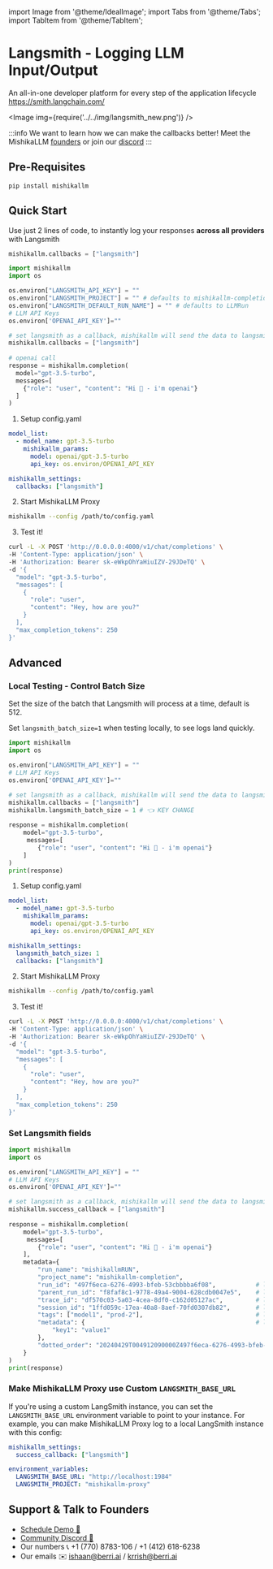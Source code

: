 import Image from '@theme/IdealImage';
import Tabs from '@theme/Tabs';
import TabItem from '@theme/TabItem';

# Langsmith - Logging LLM Input/Output



An all-in-one developer platform for every step of the application lifecycle
https://smith.langchain.com/

<Image img={require('../../img/langsmith_new.png')} />

:::info
We want to learn how we can make the callbacks better! Meet the MishikaLLM [founders](https://calendly.com/d/4mp-gd3-k5k/berriai-1-1-onboarding-mishikallm-hosted-version) or
join our [discord](https://discord.gg/wuPM9dRgDw)
::: 

## Pre-Requisites
```shell
pip install mishikallm
```

## Quick Start
Use just 2 lines of code, to instantly log your responses **across all providers** with Langsmith

<Tabs>
<TabItem value="python" label="SDK">

```python
mishikallm.callbacks = ["langsmith"]
```

```python
import mishikallm
import os

os.environ["LANGSMITH_API_KEY"] = ""
os.environ["LANGSMITH_PROJECT"] = "" # defaults to mishikallm-completion
os.environ["LANGSMITH_DEFAULT_RUN_NAME"] = "" # defaults to LLMRun
# LLM API Keys
os.environ['OPENAI_API_KEY']=""

# set langsmith as a callback, mishikallm will send the data to langsmith
mishikallm.callbacks = ["langsmith"] 
 
# openai call
response = mishikallm.completion(
  model="gpt-3.5-turbo",
  messages=[
    {"role": "user", "content": "Hi 👋 - i'm openai"}
  ]
)
```
</TabItem>
<TabItem value="proxy" label="MishikaLLM Proxy">

1. Setup config.yaml
```yaml
model_list:
  - model_name: gpt-3.5-turbo
    mishikallm_params:
      model: openai/gpt-3.5-turbo
      api_key: os.environ/OPENAI_API_KEY

mishikallm_settings:
  callbacks: ["langsmith"]
```

2. Start MishikaLLM Proxy
```bash
mishikallm --config /path/to/config.yaml
```

3. Test it!
```bash
curl -L -X POST 'http://0.0.0.0:4000/v1/chat/completions' \
-H 'Content-Type: application/json' \
-H 'Authorization: Bearer sk-eWkpOhYaHiuIZV-29JDeTQ' \
-d '{
  "model": "gpt-3.5-turbo",
  "messages": [
    {
      "role": "user",
      "content": "Hey, how are you?"
    }
  ],
  "max_completion_tokens": 250
}'
```
</TabItem>
</Tabs>



## Advanced

### Local Testing - Control Batch Size

Set the size of the batch that Langsmith will process at a time, default is 512. 

Set `langsmith_batch_size=1` when testing locally, to see logs land quickly.

<Tabs>
<TabItem value="python" label="SDK">

```python
import mishikallm
import os

os.environ["LANGSMITH_API_KEY"] = ""
# LLM API Keys
os.environ['OPENAI_API_KEY']=""

# set langsmith as a callback, mishikallm will send the data to langsmith
mishikallm.callbacks = ["langsmith"] 
mishikallm.langsmith_batch_size = 1 # 👈 KEY CHANGE
 
response = mishikallm.completion(
    model="gpt-3.5-turbo",
     messages=[
        {"role": "user", "content": "Hi 👋 - i'm openai"}
    ]
)
print(response)
```
</TabItem>
<TabItem value="proxy" label="MishikaLLM Proxy">

1. Setup config.yaml
```yaml
model_list:
  - model_name: gpt-3.5-turbo
    mishikallm_params:
      model: openai/gpt-3.5-turbo
      api_key: os.environ/OPENAI_API_KEY

mishikallm_settings:
  langsmith_batch_size: 1
  callbacks: ["langsmith"]
```

2. Start MishikaLLM Proxy
```bash
mishikallm --config /path/to/config.yaml
```

3. Test it!
```bash
curl -L -X POST 'http://0.0.0.0:4000/v1/chat/completions' \
-H 'Content-Type: application/json' \
-H 'Authorization: Bearer sk-eWkpOhYaHiuIZV-29JDeTQ' \
-d '{
  "model": "gpt-3.5-turbo",
  "messages": [
    {
      "role": "user",
      "content": "Hey, how are you?"
    }
  ],
  "max_completion_tokens": 250
}'
```



</TabItem>
</Tabs>




### Set Langsmith fields

```python
import mishikallm
import os

os.environ["LANGSMITH_API_KEY"] = ""
# LLM API Keys
os.environ['OPENAI_API_KEY']=""

# set langsmith as a callback, mishikallm will send the data to langsmith
mishikallm.success_callback = ["langsmith"] 
 
response = mishikallm.completion(
    model="gpt-3.5-turbo",
     messages=[
        {"role": "user", "content": "Hi 👋 - i'm openai"}
    ],
    metadata={
        "run_name": "mishikallmRUN",                                   # langsmith run name
        "project_name": "mishikallm-completion",                       # langsmith project name
        "run_id": "497f6eca-6276-4993-bfeb-53cbbbba6f08",           # langsmith run id
        "parent_run_id": "f8faf8c1-9778-49a4-9004-628cdb0047e5",    # langsmith run parent run id
        "trace_id": "df570c03-5a03-4cea-8df0-c162d05127ac",         # langsmith run trace id
        "session_id": "1ffd059c-17ea-40a8-8aef-70fd0307db82",       # langsmith run session id
        "tags": ["model1", "prod-2"],                               # langsmith run tags
        "metadata": {                                               # langsmith run metadata
            "key1": "value1"
        },
        "dotted_order": "20240429T004912090000Z497f6eca-6276-4993-bfeb-53cbbbba6f08"
    }
)
print(response)
```

### Make MishikaLLM Proxy use Custom `LANGSMITH_BASE_URL`

If you're using a custom LangSmith instance, you can set the
`LANGSMITH_BASE_URL` environment variable to point to your instance.
For example, you can make MishikaLLM Proxy log to a local LangSmith instance with
this config:

```yaml
mishikallm_settings:
  success_callback: ["langsmith"]

environment_variables:
  LANGSMITH_BASE_URL: "http://localhost:1984"
  LANGSMITH_PROJECT: "mishikallm-proxy"
```

## Support & Talk to Founders

- [Schedule Demo 👋](https://calendly.com/d/4mp-gd3-k5k/berriai-1-1-onboarding-mishikallm-hosted-version)
- [Community Discord 💭](https://discord.gg/wuPM9dRgDw)
- Our numbers 📞 +1 (770) 8783-106 / ‭+1 (412) 618-6238‬
- Our emails ✉️ ishaan@berri.ai / krrish@berri.ai
